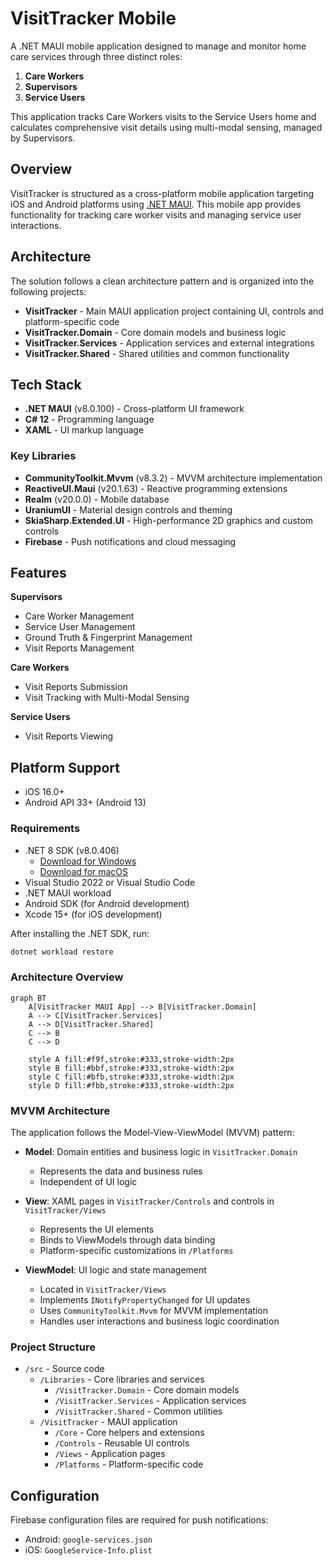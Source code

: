 # VisitTracker Mobile

A .NET MAUI mobile application designed to manage and monitor home care services through three distinct roles:
1. **Care Workers**
2. **Supervisors**
3. **Service Users**

This application tracks Care Workers visits to the Service Users home and calculates comprehensive visit details using multi-modal sensing, managed by Supervisors.

## Overview

VisitTracker is structured as a cross-platform mobile application targeting iOS and Android platforms using [.NET MAUI](https://dotnet.microsoft.com/en-us/apps/maui). This mobile app provides functionality for tracking care worker visits and managing service user interactions.

## Architecture

The solution follows a clean architecture pattern and is organized into the following projects:

- **VisitTracker** - Main MAUI application project containing UI, controls and platform-specific code
- **VisitTracker.Domain** - Core domain models and business logic
- **VisitTracker.Services** - Application services and external integrations
- **VisitTracker.Shared** - Shared utilities and common functionality

## Tech Stack

- **.NET MAUI** (v8.0.100) - Cross-platform UI framework
- **C# 12** - Programming language
- **XAML** - UI markup language

### Key Libraries

- **CommunityToolkit.Mvvm** (v8.3.2) - MVVM architecture implementation
- **ReactiveUI.Maui** (v20.1.63) - Reactive programming extensions
- **Realm** (v20.0.0) - Mobile database
- **UraniumUI** - Material design controls and theming 
- **SkiaSharp.Extended.UI** - High-performance 2D graphics and custom controls
- **Firebase** - Push notifications and cloud messaging

## Features

**Supervisors**
- Care Worker Management
- Service User Management 
- Ground Truth & Fingerprint Management
- Visit Reports Management

**Care Workers**
- Visit Reports Submission
- Visit Tracking with Multi-Modal Sensing

**Service Users**
- Visit Reports Viewing

## Platform Support

- iOS 16.0+
- Android API 33+ (Android 13)

### Requirements

- .NET 8 SDK (v8.0.406)
  - [Download for Windows](https://dotnet.microsoft.com/en-us/download/dotnet/thank-you/sdk-8.0.406-windows-x64-installer)
  - [Download for macOS](https://dotnet.microsoft.com/en-us/download/dotnet/thank-you/sdk-8.0.406-macos-x64-installer)
- Visual Studio 2022 or Visual Studio Code
- .NET MAUI workload
- Android SDK (for Android development)
- Xcode 15+ (for iOS development)

After installing the .NET SDK, run:
```bash
dotnet workload restore
```

### Architecture Overview

```mermaid
graph BT
    A[VisitTracker MAUI App] --> B[VisitTracker.Domain]
    A --> C[VisitTracker.Services]
    A --> D[VisitTracker.Shared]
    C --> B
    C --> D
    
    style A fill:#f9f,stroke:#333,stroke-width:2px
    style B fill:#bbf,stroke:#333,stroke-width:2px
    style C fill:#bfb,stroke:#333,stroke-width:2px
    style D fill:#fbb,stroke:#333,stroke-width:2px
```

### MVVM Architecture

The application follows the Model-View-ViewModel (MVVM) pattern:

- **Model**: Domain entities and business logic in `VisitTracker.Domain`
  - Represents the data and business rules
  - Independent of UI logic

- **View**: XAML pages in `VisitTracker/Controls` and controls in `VisitTracker/Views`
  - Represents the UI elements
  - Binds to ViewModels through data binding
  - Platform-specific customizations in `/Platforms`

- **ViewModel**: UI logic and state management
  - Located in `VisitTracker/Views`
  - Implements `INotifyPropertyChanged` for UI updates
  - Uses `CommunityToolkit.Mvvm` for MVVM implementation
  - Handles user interactions and business logic coordination

### Project Structure

- `/src` - Source code
  - `/Libraries` - Core libraries and services
    - `/VisitTracker.Domain` - Core domain models
    - `/VisitTracker.Services` - Application services
    - `/VisitTracker.Shared` - Common utilities
  - `/VisitTracker` - MAUI application
    - `/Core` - Core helpers and extensions
    - `/Controls` - Reusable UI controls
    - `/Views` - Application pages
    - `/Platforms` - Platform-specific code

## Configuration

Firebase configuration files are required for push notifications:
- Android: `google-services.json`
- iOS: `GoogleService-Info.plist`